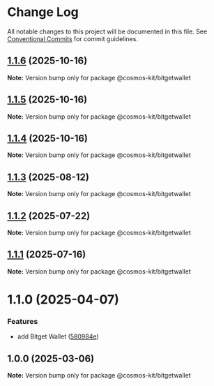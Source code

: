 # Change Log

All notable changes to this project will be documented in this file.
See [Conventional Commits](https://conventionalcommits.org) for commit guidelines.

## [1.1.6](https://github.com/hyperweb-io/cosmos-kit/compare/@cosmos-kit/bitgetwallet@1.1.5...@cosmos-kit/bitgetwallet@1.1.6) (2025-10-16)

**Note:** Version bump only for package @cosmos-kit/bitgetwallet





## [1.1.5](https://github.com/hyperweb-io/cosmos-kit/compare/@cosmos-kit/bitgetwallet@1.1.4...@cosmos-kit/bitgetwallet@1.1.5) (2025-10-16)

**Note:** Version bump only for package @cosmos-kit/bitgetwallet





## [1.1.4](https://github.com/hyperweb-io/cosmos-kit/compare/@cosmos-kit/bitgetwallet@1.1.3...@cosmos-kit/bitgetwallet@1.1.4) (2025-10-16)

**Note:** Version bump only for package @cosmos-kit/bitgetwallet





## [1.1.3](https://github.com/hyperweb-io/cosmos-kit/compare/@cosmos-kit/bitgetwallet@1.1.2...@cosmos-kit/bitgetwallet@1.1.3) (2025-08-12)

**Note:** Version bump only for package @cosmos-kit/bitgetwallet





## [1.1.2](https://github.com/hyperweb-io/cosmos-kit/compare/@cosmos-kit/bitgetwallet@1.1.1...@cosmos-kit/bitgetwallet@1.1.2) (2025-07-22)

**Note:** Version bump only for package @cosmos-kit/bitgetwallet





## [1.1.1](https://github.com/hyperweb-io/cosmos-kit/compare/@cosmos-kit/bitgetwallet@1.1.0...@cosmos-kit/bitgetwallet@1.1.1) (2025-07-16)

**Note:** Version bump only for package @cosmos-kit/bitgetwallet





# 1.1.0 (2025-04-07)

### Features

- add Bitget Wallet ([580984e](https://github.com/hyperweb-io/cosmos-kit/commit/580984e5573d286fd380ecf2c616dad0e074b4f9))

## 1.0.0 (2025-03-06)

**Note:** Version bump only for package @cosmos-kit/bitgetwallet
